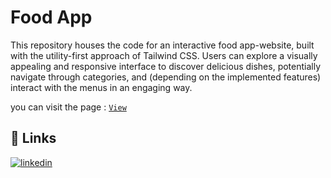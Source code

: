 
# Food App

This repository houses the code for an interactive food app-website, built with the utility-first approach of Tailwind CSS. Users can explore a visually appealing and responsive interface to discover delicious dishes, potentially navigate through categories, and (depending on the implemented features) interact with the menus in an engaging way.


 you can visit the page : [ `View`]([https://nike-app-tailwindcss-bice.vercel.app](https://food-app-react-flax.vercel.app/))


## 🔗 Links 
[![linkedin](https://img.shields.io/badge/linkedin-0A66C2?style=for-the-badge&logo=linkedin&logoColor=white)](https://www.linkedin.com/in/dhaniyel-darvesh-256987280/)

